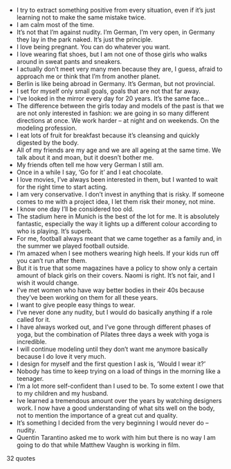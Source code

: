  - I try to extract something positive from every situation, even if it’s just learning not to make the same mistake twice.
 - I am calm most of the time.
 - It’s not that I’m against nudity. I’m German, I’m very open, in Germany they lay in the park naked. It’s just the principle.
 - I love being pregnant. You can do whatever you want.
 - I love wearing flat shoes, but I am not one of those girls who walks around in sweat pants and sneakers.
 - I actually don’t meet very many men because they are, I guess, afraid to approach me or think that I’m from another planet.
 - Berlin is like being abroad in Germany. It’s German, but not provincial.
 - I set for myself only small goals, goals that are not that far away.
 - I’ve looked in the mirror every day for 20 years. It’s the same face...
 - The difference between the girls today and models of the past is that we are not only interested in fashion: we are going in so many different directions at once. We work harder – at night and on weekends. On the modeling profession.
 - I eat lots of fruit for breakfast because it’s cleansing and quickly digested by the body.
 - All of my friends are my age and we are all ageing at the same time. We talk about it and moan, but it doesn’t bother me.
 - My friends often tell me how very German I still am.
 - Once in a while I say, ‘Go for it’ and I eat chocolate.
 - I love movies, I’ve always been interested in them, but I wanted to wait for the right time to start acting.
 - I am very conservative. I don’t invest in anything that is risky. If someone comes to me with a project idea, I let them risk their money, not mine.
 - I know one day I’ll be considered too old.
 - The stadium here in Munich is the best of the lot for me. It is absolutely fantastic, especially the way it lights up a different colour according to who is playing. It’s superb.
 - For me, football always meant that we came together as a family and, in the summer we played football outside.
 - I’m amazed when I see mothers wearing high heels. If your kids run off you can’t run after them.
 - But it is true that some magazines have a policy to show only a certain amount of black girls on their covers. Naomi is right. It’s not fair, and I wish it would change.
 - I’ve met women who have way better bodies in their 40s because they’ve been working on them for all these years.
 - I want to give people easy things to wear.
 - I’ve never done any nudity, but I would do basically anything if a role called for it.
 - I have always worked out, and I’ve gone through different phases of yoga, but the combination of Pilates three days a week with yoga is incredible.
 - I will continue modeling until they don’t want me anymore basically because I do love it very much.
 - I design for myself and the first question I ask is, ‘Would I wear it?’
 - Nobody has time to keep trying on a load of things in the morning like a teenager.
 - I’m a lot more self-confident than I used to be. To some extent I owe that to my children and my husband.
 - Ive learned a tremendous amount over the years by watching designers work. I now have a good understanding of what sits well on the body, not to mention the importance of a great cut and quality.
 - It’s something I decided from the very beginning I would never do – nudity.
 - Quentin Tarantino asked me to work with him but there is no way I am going to do that while Matthew Vaughn is working in film.

32 quotes